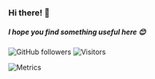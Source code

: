 ### Hi there! 👋
##### I hope you find something useful here 😊

![GitHub followers](https://img.shields.io/github/followers/VenomStyx?label=Follow&style=social)
![Visitors](https://visitor-badge.glitch.me/badge?page_id=VenomStyx)

![Metrics](https://metrics.lecoq.io/VenomStyx)

<!--
**VenomStyx/VenomStyx** is a ✨ _special_ ✨ repository because its `README.md` (this file) appears on your GitHub profile.

Here are some ideas to get you started:

- 🔭 I’m currently working on ...
- 🌱 I’m currently learning ...
- 👯 I’m looking to collaborate on ...
- 🤔 I’m looking for help with ...
- 💬 Ask me about ...
- 📫 How to reach me: ...
- 😄 Pronouns: ...
- ⚡ Fun fact: ...
-->
